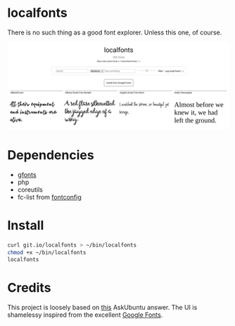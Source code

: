 # localfonts

There is no such thing as a good font explorer. Unless this one, of course.

![localfonts](localfonts.png)

# Dependencies

- [gfonts](https://github.com/MrYakobo/gfonts)
- php
- coreutils
- fc-list from [fontconfig](https://www.freedesktop.org/wiki/Software/fontconfig/)

# Install

```bash
curl git.io/localfonts > ~/bin/localfonts
chmod +x ~/bin/localfonts
localfonts
```

# Credits

This project is loosely based on [this](https://askubuntu.com/a/1005724/) AskUbuntu answer. The UI is shamelessy inspired from the excellent [Google Fonts](https://fonts.google.com).

